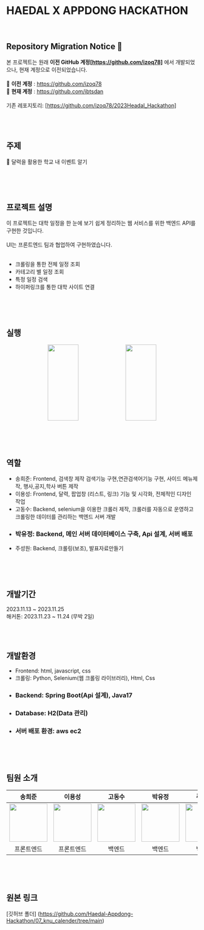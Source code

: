 # HAEDAL X APPDONG HACKATHON
<br>

## Repository Migration Notice 🚀
본 프로젝트는 원래 **이전 GitHub 계정[https://github.com/izoq78]** 에서 개발되었으나, 현재 계정으로 이전되었습니다.
<br>
<br>
📌 **이전 계정** : https://github.com/izoq78   
📌 **현재 계정** : https://github.com/ibtsdan
<br>
<br>
기존 레포지토리: [https://github.com/izoq78/2023Headal_Hackathon]   
<br>
<br>
<br>



## 주제

📆 달력을 활용한 학교 내 이벤트 알기

<br>
<br>
<br>


## 프로젝트 설명
이 프로젝트는 대학 일정을 한 눈에 보기 쉽게 정리하는 웹 서비스를 위한 백엔드 API를 구현한 것입니다.  
<br>
UI는 프론트엔드 팀과 협업하여 구현하였습니다.   
<br>   
- 크롤링을 통한 전체 일정 조회
- 카테고리 별 일정 조회
- 특정 일정 검색
- 하이퍼링크를 통한 대학 사이트 연결
<br>
<br>
<br>

## 실행

<p align="center">  <img src="https://github.com/Haedal-Appdong-Hackathon/07_knu_calender/assets/127970981/b0576582-7c3a-472d-a16c-da8d92bdf3f6" align="center" width="40%" height="200">  <img src="https://github.com/Haedal-Appdong-Hackathon/07_knu_calender/assets/127970981/02942e67-9be8-489f-8ee0-6b2a79bbc15e" align="center" width="40%" height="200">   </p>

<br>
<br>
<br>

## 역할
- 송희준: Frontend, 검색창 제작 검색기능 구현,연관검색어기능 구현, 사이드 메뉴제작, 행사,공지,학사 버튼 제작
- 이용성: Frontend, 달력, 팝업창 (리스트, 링크) 기능 및 시각화, 전체적인 디자인 작업
- 고동수: Backend, selenium을 이용한 크롤러 제작, 크롤러를 자동으로 운영하고 크롤링한 데이터를 관리하는 백엔드 서버 개발
- ### **박유정: Backend, 메인 서버 데이터베이스 구축, Api 설계, 서버 배포**
- 주성원: Backend, 크롤링(보조), 발표자료만들기
<br>
<br>
<br>

## 개발기간
2023.11.13 ~ 2023.11.25   
해커톤: 2023.11.23 ~ 11.24 (무박 2일)
  
<br>
<br>

## 개발환경
- Frontend: html, javascript, css
- 크롤링: Python, Selenium(웹 크롤링 라이브러리), Html, Css
- ### Backend: Spring Boot(Api 설계), Java17
- ### Database: H2(Data 관리)
- ### 서버 배포 환경: aws ec2

<br>
<br>
<br>

## 팀원 소개

| 송희준 | 이용성 | 고동수 | 박유정 | 주성원 | 
|:----:|:----:|:----:|:----:|:----:|
|[<img src="https://github.com/thdgmlwns1.png" width="100px">](https://github.com/thdgmlwns1) | [<img src="https://github.com/dragoncastle0428.png" width="100px">](https://github.com/dragoncastle0428) |[<img src="https://github.com/kdongsu5509.png" width="100px">](https://github.com/kdongsu5509)  | [<img src="https://github.com/ibtsdan.png" width="100px">](https://github.com/ibtsdan) | [<img src="https://github.com/castleo7.png" width="100px">](https://github.com/castleo7)|
| 프론트엔드 | 프론트엔드 | 백엔드 | 백엔드 | 백엔드 |

<br>
<br>
<br>

## 원본 링크
[깃허브 폴더] (https://github.com/Haedal-Appdong-Hackathon/07_knu_calender/tree/main)
